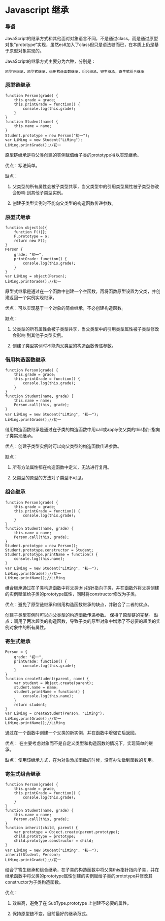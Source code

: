 # Javascript 继承

### 导语
JavaScript的继承方式和其他面对对象语言不同，不是通过class，而是通过原型对象“prototype”实现，虽然es6加入了class但只是语法糖而已，在本质上仍是基于原型对象实现的。

JavaScript的继承方式主要分为六种，分别是：
````
原型链继承，原型式继承，借用构造函数继承，组合继承，寄生继承，寄生式组合继承
````

### 原型链继承
````
function Person(grade) {
    this.grade = grade;
    this.printGrade = function() {
        console.log(this.grade);
    }
}
function Student(name) {
    this.name = name;
}
Student.prototype = new Person("初一");
var LiMing = new Student("LiMing");
LiMing.printGrade();//初一
````
原型链继承是将父类创建的实例赋值给子类的prototype得以实现继承。

优点：写法简单。

缺点：
1.  父类型的所有属性会被子类型共享，当父类型中的引用类型属性被子类型修改会影响                 到其他子类型实例。

2.  创建子类型实例时不能向父类型的构造函数传递参数。

### 原型式继承

````
function object(o){
    function F(){};
    F.prototype = o;
    return new F();
}
Person {
    grade: "初一",
    printGrade: function() {
        console.log(this.grade);
    }
}
var LiMing = object(Person);
LiMing.printGrade();//初一
````

原型式继承是通过在一个函数中创建一个空函数，再将函数原型设置为父类，并创建返回一个实例实现继承。

优点：可以实现基于一个对象的简单继承，不必创建构造函数。

缺点：
1. 父类型的所有属性会被子类型共享，当父类型中的引用类型属性被子类型修改会影响                到其他子类型实例。

2. 创建子类型实例时不能向父类型的构造函数传递参数。

### 借用构造函数继承

````
function Person(grade) {
    this.grade = grade;
    this.printGrade = function() {
        console.log(this.grade);
    }
}
function Student(name, grade) {
    this.name = name;
    Person.call(this, grade);
}
var LiMing = new Student("LiMing", "初一");
LiMing.printGrade();//初一
`````

借用构造函数继承是通过在子类的构造函数中用call或apply使父类的this指针指向子类实现继承。

优点：创建子类型实例时可以向父类型的构造函数传递参数。

缺点：
1. 所有方法属性都在构造函数中定义，无法进行复用。

2. 父类型的原型的方法对子类型不可见。

### 组合继承
````
function Person(grade) {
    this.grade = grade;
    this.printGrade = function() {
        console.log(this.grade);
    }
}
function Student(name, grade) {
    this.name = name;
    Person.call(this, grade);
}
Student.prototype = new Person();
Student.prototype.constructor = Student;
Student.prototype.printName = function() {
    console.log(this.name);
}
var LiMing = new Student("LiMing", "初一");
LiMing.printGrade();//初一
LiMing.printName();//LiMing
````
组合继承通过在子类构造函数中将父类this指针指向子类，并在函数外将父类创建的实例赋值给子类的prototype属性，同时将constructor修改为子类。

优点：避免了原型链继承和借用构造函数继承的缺点，并融合了二者的优点。

创建子类型实例时可以向父类型的构造函数传递参数。
保持了原型链的完整。
缺点：调用了两次超类的构造函数，导致子类的原型对象中增添了不必要的超类的实例对象中的所有属性。

### 寄生式继承
````
Person = {
    grade: "初一",
    printGrade: function() {
        console.log(this.grade);
    }
}
function createStudent(parent, name) {
    var student = Object.create(parent);
    student.name = name;
    student.printName = function() {
        console.log(this.name);
    }
    return student;
}
var LiMing = createStudent(Person, "LiMing");
LiMing.printGrade();//初一
LiMing.printName();//LiMing
````
通过在一个函数中创建一个父类的新实例，并在函数中增强它后返回。

优点： 在主要考虑对象而不是自定义类型和构造函数的情况下，实现简单的继承。

缺点：使用该继承方式，在为对象添加函数的时候，没有办法做到函数的复用。

### 寄生式组合继承
````
function Person(grade) {
    this.grade = grade,
    this.printGrade = function() {
        console.log(this.grade);
    }
}
function Student(name, grade) {
    this.name = name;
    Person.call(this, grade);
}
function inherit(child, parent) {
    var prototype = Object.create(parent.prototype);
    child.prototype = prototype;
    child.prototype.constructor = child;
}
var LiMing = new Student("LiMing", "初一");
inherit(Student, Person);
LiMing.printGrade();//初一
````
结合了寄生继承和组合继承，在子类的构造函数中将父类this指针指向子类，并在继承函数中将父类的prototype属性创建的实例赋给子类的prototype并修改其constructor为子类构造函数。

优点：
1. 效率高，避免了在 SubType.prototype 上创建不必要的属性。

2. 保持原型链不变，目前最好的继承范式。


